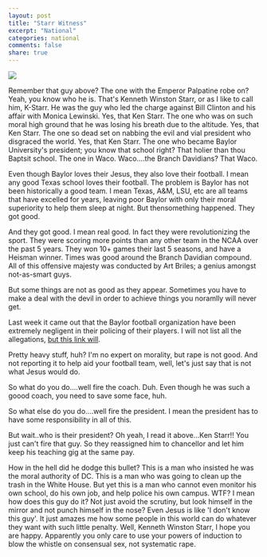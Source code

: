 ```yaml
---
layout: post
title: "Starr Witness"
excerpt: "National"
categories: national
comments: false
share: true
---
```



![](https://www.baptiststandard.com/images/2016/05/Ken_Starr_600.jpg)


Remember that guy above? The one with the Emperor Palpatine robe on? Yeah, you know who he is. That's Kenneth Winston Starr, or as I like to call him, K-Starr. He was the guy who led the charge against Bill Clinton and his affair with Monica Lewinski. Yes, that Ken Starr. The one who was on such moral high ground that he was losing his breath due to the altitude. Yes, that Ken Starr. The one so dead set on nabbing the evil and vial president who disgraced the world. Yes, that Ken Starr. The one who became Baylor University's president; you know that school right? That holier than thou Baptsit school. The one in Waco. Waco....the Branch Davidians? That Waco.

Even though Baylor loves their Jesus, they also love their football. I mean any good Texas school loves their football. The problem is Baylor has not been historically a good team. I mean Texas, A&M, LSU, etc are all teams that have excelled for years, leaving poor Baylor with only their moral superiority to help them sleep at night. But thensomething happened. They got good.


And they got good. I mean real good. In fact they were revolutionizing the sport. They were scoring more points than any other team in the NCAA over the past 5 years. They won 10+ games their last 5 seasons, and have a Heisman winner. Times was good around the Branch Davidian compound. All of this offensive majesty was conducted by Art Briles; a genius amongst not-as-smart guys.

But some things are not as good as they appear. Sometimes you have to make a deal with the devil in order to achieve things you noramlly will never get. 

Last week it came out that the Baylor football organization have been extremely negligent in their policing of their players. I will not list all the allegations, [but this link will](http://www.sbnation.com/college-football/2016/5/26/11787506/baylor-university-football-report-art-briles).

Pretty heavy stuff, huh? I'm no expert on morality, but rape is not good. And not reporting it to help aid your football team, well, let's just say that is not what Jesus would do.


So what do you do....well fire the coach. Duh. Even though he was such a goood coach, you need to save some face, huh.

So what else do you do....well fire the president. I mean the president has to have some responsibility in all of this. 

But wait..who is their president? Oh yeah, I read it above...Ken Starr!! You just can't fire that guy. So they reassigned him to chancellor and let him keep his teaching gig at the same pay.


How in the hell did he dodge this bullet? This is a man who insisted he was the moral authority of DC. This is a man who was going to clean up the trash in the White House. But yet this is a man who cannot even monitor his own school, do his own job, and help police his own campus. WTF? I mean how does this guy do it? Not just avoid the scrutiny, but look himself in the mirror and not punch himself in the nose? Even Jesus is like 'I don't know this guy'. It just amazes me how some people in this world can do whatever they want with such little penalty. Well, Kenneth Winston Starr, I hope you are happy. Apparently you only care to use your powers of induction to blow the whistle on consensual sex, not systematic rape.












